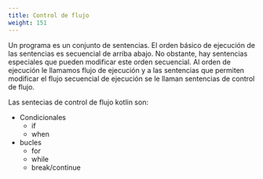 ```yaml
---
title: Control de flujo 
weight: 151
---
```


Un programa es un conjunto de sentencias. El orden básico de ejecución de las sentencias es secuencial de arriba abajo. No obstante, hay sentencias especiales que pueden modificar este orden secuencial.  Al orden de ejecución le llamamos flujo de ejecución y a las sentencias que permiten modificar el flujo secuencial de ejecución se le llaman sentencias de control de flujo.

Las sentecias de control de flujo kotlin son:
- Condicionales
    - if
    - when
- bucles
    - for
    - while
    - break/continue    